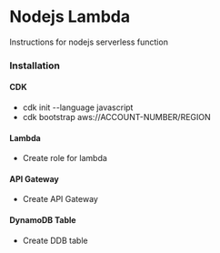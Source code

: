 # Nodejs Lambda

Instructions for nodejs serverless function

### Installation

#### CDK

* cdk init --language javascript
* cdk bootstrap aws://ACCOUNT-NUMBER/REGION

#### Lambda

* Create role for lambda

#### API Gateway

* Create API Gateway

#### DynamoDB Table

* Create DDB table
